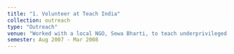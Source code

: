 ```yaml
---
title: "1. Volunteer at Teach India"
collection: outreach
type: "Outreach"
venue: "Worked with a local NGO, Sewa Bharti, to teach underprivileged kids Science and Math"
semester: Aug 2007 - Mar 2008
---
```


